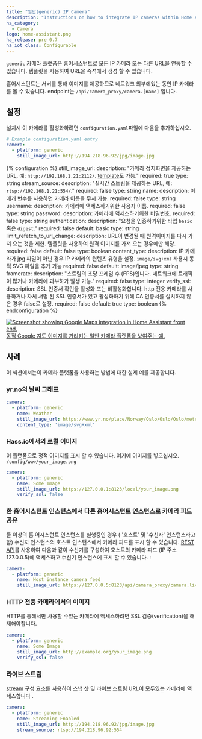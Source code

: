 ```yaml
---
title: "일반(generic) IP Camera"
description: "Instructions on how to integrate IP cameras within Home Assistant."
ha_category:
  - Camera
logo: home-assistant.png
ha_release: pre 0.7
ha_iot_class: Configurable
---
```


`generic` 카메라 플랫폼은 홈어시스턴트로 모든 IP 카메라 또는 다른 URL을 연동할 수 있습니다. 템플릿을 사용하여 URL을 즉석에서 생성 할 수 있습니다.

홈어시스턴트는 서버를 통해 이미지를 제공하므로 네트워크 외부에있는 동안 IP 카메라를 볼 수 있습니다. endpoint는 `/api/camera_proxy/camera.[name]` 입니다.

## 설정 

설치시 이 카메라를 활성화하려면 `configuration.yaml`파일에 다음을 추가하십시오.

```yaml
# Example configuration.yaml entry
camera:
  - platform: generic
    still_image_url: http://194.218.96.92/jpg/image.jpg
```

{% configuration %}
still_image_url:
  description: "카메라 정지화면을 제공하는 URL, 예: `http://192.168.1.21:2112/`. [template](/topics/templating/)도 가능."
  required: true
  type: string
stream_source:
  description: "실시간 스트림을 제공하는 URL, 예: `rtsp://192.168.1.21:554/`."
  required: false
  type: string
name:
  description: 이 매개 변수를 사용하면 카메라 이름을 무시 가능.
  required: false
  type: string
username:
  description: 카메라에 액세스하기위한 사용자 이름.
  required: false
  type: string
password:
  description: 카메라에 액세스하기위한 비밀번호.
  required: false
  type: string
authentication:
  description: "요청을 인증하기위한 타입 `basic` 혹은 `digest`."
  required: false
  default: basic
  type: string
limit_refetch_to_url_change:
  description: URL이 변경될 때 원격이미지를 다시 가져 오는 것을 제한. 템플릿을 사용하여 원격 이미지를 가져 오는 경우에만 해당.
  required: false
  default: false
  type: boolean
content_type:
  description: IP 카메라가 jpg 파일이 아닌 경우 IP 카메라의 컨텐츠 유형을 설정. `image/svg+xml` 사용시 동적 SVG 파일을 추가 가능
  required: false
  default: image/jpeg
  type: string
framerate:
  description: "스트림의 초당 프레임 수 (FPS)입니다. 네트워크에 트래픽이 많거나 카메라에 과부하가 발생 가능."
  required: false
  type: integer
verify_ssl:
  description: SSL 인증서 확인을 활성화 또는 비활성화합니다. http 전용 카메라를 사용하거나 자체 서명 된 SSL 인증서가 있고 활성화하기 위해 CA 인증서를 설치하지 않은 경우 false로 설정.
  required: false
  default: true
  type: boolean
{% endconfiguration %}

<p class='img'>
  <a href='/cookbook/google_maps_card/'>
    <img src='/images/integrations/camera/generic-google-maps.png' alt='Screenshot showing Google Maps integration in Home Assistant front end.'>
    동적 Google 지도 이미지를 가리키는 일반 카메라 플랫폼을 보여주는 예.
  </a>
</p>

## 사례 

이 섹션에서는이 카메라 플랫폼을 사용하는 방법에 대한 실제 예를 제공합니다.

### yr.no의 날씨 그래프

```yaml
camera:
  - platform: generic
    name: Weather
    still_image_url: https://www.yr.no/place/Norway/Oslo/Oslo/Oslo/meteogram.svg
    content_type: 'image/svg+xml'
```

### Hass.io에서의 로컬 이미지

이 플랫폼으로 정적 이미지를 표시 할 수 있습니다. 여기에 이미지를 넣으십시오. `/config/www/your_image.png`

```yaml
camera:
  - platform: generic
    name: Some Image
    still_image_url: https://127.0.0.1:8123/local/your_image.png
    verify_ssl: false
```

### 한 홈어시스턴트 인스턴스에서 다른 홈어시스턴트 인스턴스로 카메라 피드 공유

둘 이상의 홈 어시스턴트 인스턴스를 실행중인 경우 ( '호스트' 및 '수신자' 인스턴스라고 함) 수신자 인스턴스의 호스트 인스턴스에서 카메라 피드를 표시 할 수 있습니다.  [REST API](/developer/rest_api/#get-apicamera_proxycameraltentity_id)를 사용하여 다음과 같이 수신기를 구성하여 호스트의 카메라 피드 (IP 주소 127.0.0.5)에 액세스하고 수신기 인스턴스에 표시 할 수 있습니다. :

```yaml
camera:
  - platform: generic
    name: Host instance camera feed
    still_image_url: https://127.0.0.5:8123/api/camera_proxy/camera.live_view
```
### HTTP 전용 카메라에서의 이미지

HTTP를 통해서만 사용할 수있는 카메라에 액세스하려면 SSL 검증(verification)을 해제해야합니다.

```yaml
camera:
  - platform: generic
    name: Some Image
    still_image_url: http://example.org/your_image.png
    verify_ssl: false
```

### 라이브 스트림

[stream](/integrations/stream/) 구성 요소를 사용하여 스냅 샷 및 라이브 스트림 URL이 모두있는 카메라에 액세스합니다 .

```yaml
camera:
  - platform: generic
    name: Streaming Enabled
    still_image_url: http://194.218.96.92/jpg/image.jpg
    stream_source: rtsp://194.218.96.92:554
```
